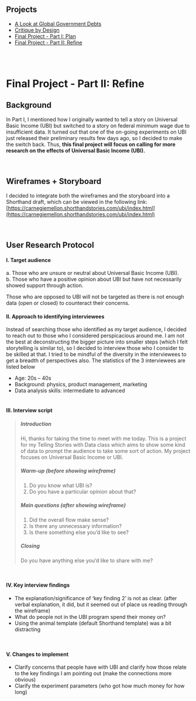 ## Projects
* [A Look at Global Government Debts](https://konomi-n.github.io/Portfolio/a2)
* [Critique by Design](https://konomi-n.github.io/Portfolio/a3-a4)
* [Final Project - Part I: Plan](http://konomi-n.github.io/Portfolio/p1)
* [Final Project - Part II: Refine](http://konomi-n.github.io/Portfolio/p2)

<br><br>
# Final Project - Part II: Refine

## Background
In Part I, I mentioned how I originally wanted to tell a story on Universal Basic Income (UBI) but switched to a story on federal minimum wage due to insufficient data. It turned out that one of the on-going experiments on UBI just released their preliminary results few days ago, so I decided to make the switch back. Thus, **this final project will focus on calling for more research on the effects of Universal Basic Income (UBI).**
<br><br><br>

## Wireframes + Storyboard
I decided to integrate both the wireframes and the storyboard into a Shorthand draft, which can be viewed in the following link: [https://carnegiemellon.shorthandstories.com/ubi/index.html](https://carnegiemellon.shorthandstories.com/ubi/index.html)
<br><br><br>

## User Research Protocol
#### I. Target audience
a. Those who are unsure or neutral about Universal Basic Income (UBI).<br>
b. Those who have a positive opinion about UBI but have not necessarily showed support through action. <br>

Those who are opposed to UBI will not be targeted as there is not enough data (open or closed) to counteract their concerns.
<br>

#### II. Approach to identifying interviewees
Instead of searching those who identified as my target audience, I decided to reach out to those who I considered perspicacious around me. I am not the best at deconstructing the bigger picture into smaller steps (which I felt storytelling is similar to), so I decided to interview those who I consider to be skilled at that. I tried to be mindful of the diversity in the interviewees to get a breadth of perspectives also. The statistics of the 3 interviewees are listed below
* Age: 20s – 40s
* Background: physics, product management, marketing
* Data analysis skills: intermediate to advanced
<br><br>

#### III. Interview script
> ##### Introduction
> Hi, thanks for taking the time to meet with me today. This is a project for my Telling Stories with Data class which aims to show some kind of data to prompt the audience to take some sort of action. My project focuses on Universal Basic Income or UBI.
> ##### Warm-up (before showing wireframe)
> 1. Do you know what UBI is?
> 2. Do you have a particular opinion about that?
> ##### Main questions (after showing wireframe)
> 1. Did the overall flow make sense?
> 2. Is there any unnecessary information?
> 3. Is there something else you’d like to see?
> ##### Closing
> Do you have anything else you’d like to share with me?
<br>

#### IV. Key interview findings
* The explanation/significance of ‘key finding 2’ is not as clear. (after verbal explanation, it did, but it seemed out of place us reading through the wireframe)
* What do people not in the UBI program spend their money on?
* Using the animal template (default Shorthand template) was a bit distracting
<br>

#### V. Changes to implement
* Clarify concerns that people have with UBI and clarify how those relate to the key findings I am pointing out (make the connections more obvious)
* Clarify the experiment parameters (who got how much money for how long)

